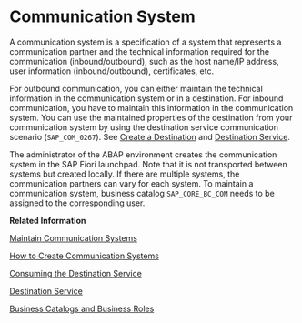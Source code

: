 <!-- loio875a3d6b20cb4934bcfea815e28afaa1 -->

# Communication System

A communication system is a specification of a system that represents a communication partner and the technical information required for the communication \(inbound/outbound\), such as the host name/IP address, user information \(inbound/outbound\), certificates, etc.

For outbound communication, you can either maintain the technical information in the communication system or in a destination. For inbound communication, you have to maintain this information in the communication system. You can use the maintained properties of the destination from your communication system by using the destination service communication scenario \(`SAP_COM_0267`\). See [Create a Destination](create-a-destination-3fa7934.md) and [Destination Service](destination-service-eeb0ec2.md).

The administrator of the ABAP environment creates the communication system in the SAP Fiori launchpad. Note that it is not transported between systems but created locally. If there are multiple systems, the communication partners can vary for each system. To maintain a communication system, business catalog `SAP_CORE_BC_COM` needs to be assigned to the corresponding user.

**Related Information**  


[Maintain Communication Systems](../50-administration-and-ops/maintain-communication-systems-15663c1.md "You can use this app to create communication systems. Communication systems are created to enable the communication among different systems.")

[How to Create Communication Systems](../50-administration-and-ops/how-to-create-communication-systems-c2234ac.md "")

[Consuming the Destination Service](https://help.sap.com/viewer/cca91383641e40ffbe03bdc78f00f681/Cloud/en-US/7e306250e08340f89d6c103e28840f30.html)

[Destination Service](https://help.sap.com/viewer/cca91383641e40ffbe03bdc78f00f681/Cloud/en-US/daca64dacc6148fcb5c70ed86082ef91.html#loiodaca64dacc6148fcb5c70ed86082ef91__services)

[Business Catalogs and Business Roles](https://help.sap.com/viewer/65de2977205c403bbc107264b8eccf4b/Cloud/en-US/da320654ed6e4e1e804a1a882cd461ea.html)

